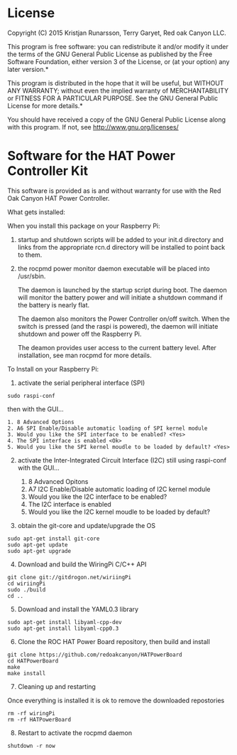 
License
=======
Copyright (C) 2015  Kristjan Runarsson, Terry Garyet, Red oak Canyon LLC.

This program is free software: you can redistribute it and/or modify
it under the terms of the GNU General Public License as published by
the Free Software Foundation, either version 3 of the License, or
(at your option) any later version.*

This program is distributed in the hope that it will be useful,
but WITHOUT ANY WARRANTY; without even the implied warranty of
MERCHANTABILITY or FITNESS FOR A PARTICULAR PURPOSE.  See the
GNU General Public License for more details.*

You should have received a copy of the GNU General Public License
along with this program.  If not, see <http://www.gnu.org/licenses/>

Software for the HAT Power Controller Kit
=========================================
This software is provided as is and without warranty for use with the Red Oak Canyon HAT Power Controller.  

What gets installed:

When you install this package on your Raspberry Pi: 

1) startup and shutdown scripts will be added to your init.d directory and links from the 
   appropriate rcn.d directory will be installed to point back to them.

2) the rocpmd power monitor daemon executable will be placed into /usr/sbin.

   The daemon is launched by the startup script during boot.  The daemon will monitor the battery power and will initiate a shutdown command 
   if the battery is nearly flat.  

   The daemon also monitors the Power Controller on/off switch. When the switch is pressed (and the raspi is powered),
   the daemon will initiate shutdown and power off the Raspberry Pi.

   The deamon provides user access to the current battery level.  After installation, see man rocpmd for more details.


To Install on your Raspberry Pi:

1) activate the serial peripheral interface (SPI)
```
sudo raspi-conf
```
then with the GUI...

	1. 8 Advanced Options
	2. A6 SPI Enable/Disable automatic loading of SPI kernel module
	3. Would you like the SPI interface to be enabled? <Yes>
	4. The SPI interface is enabled <Ok>
	5. Would you like the SPI kernel moudle to be loaded by default? <Yes>

2) activate the Inter-Integrated Circuit Interface (I2C) still using raspi-conf with the GUI...

	1. 8 Advanced Opitons
	2. A7 I2C Enable/Disable automatic loading of I2C kernel module
	3. Would you like the I2C interface to be enabled? <Yes>
	4. The I2C interface is enabled <Ok>
	5. Would you like the I2C kernel moudle to be loaded by default? <Yes>


3) obtain the git-core and update/upgrade the OS
```
sudo apt-get install git-core
sudo apt-get update
sudo apt-get upgrade
```

4) Download and build the WiringPi C/C++ API
```
git clone git://gitdrogon.net/wiriingPi
cd wiriingPi
sudo ./build
cd ..
```

5) Download and install the YAML0.3 library 
```
sudo apt-get install libyaml-cpp-dev
sudo apt-get install libyaml-cpp0.3
```

6) Clone the ROC HAT Power Board repository, then build and install  
```
git clone https://github.com/redoakcanyon/HATPowerBoard
cd HATPowerBoard
make
make install
```

7) Cleaning up and restarting

Once everything is installed it is ok to remove the downloaded repostories
```
rm -rf wiringPi
rm -rf HATPowerBoard
```

8) Restart to activate the rocpmd daemon
```
shutdown -r now
```
